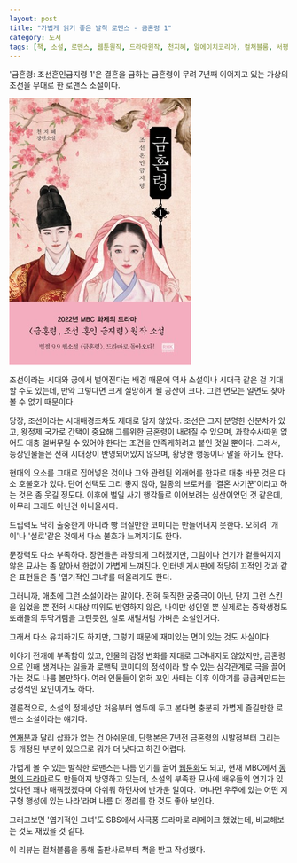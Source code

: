 ```yaml
---
layout: post
title: "가볍게 읽기 좋은 발칙 로맨스 - 금혼령 1"
category: 도서
tags: [책, 소설, 로맨스, 웹툰원작, 드라마원작, 천지혜, 알에이치코리아, 컬처블룸, 서평]
---
```


'금혼령: 조선혼인금지령 1'은
결혼을 금하는 금혼령이 무려 7년째 이어지고 있는 가상의 조선을 무대로 한 로맨스 소설이다.

![표지](/images/the-forbidden-marriage-1-book-h480.jpg)

조선이라는 시대와 궁에서 벌어진다는 배경 때문에
역사 소설이나 시대극 같은 걸 기대할 수도 있는데,
만약 그렇다면 크게 실망하게 될 공산이 크다.
그런 면모는 일면도 찾아볼 수 없기 때문이다.

당장, 조선이라는 시대배경조차도 제대로 담지 않았다.
조선은 그저 분명한 신분차가 있고,
왕정제 국가로 간택이 중요해 그를위한 금혼령이 내려질 수 있으며,
과학수사따윈 없어도 대충 얼버무릴 수 있어야 한다는 조건을 만족케하려고 붙인 것일 뿐이다.
그래서, 등장인물들은 전혀 시대상이 반영되어있지 않으며,
황당한 행동이나 말을 하기도 한다.

현대의 요소를 그대로 집어넣은 것이나
그와 관련된 외래어를 한자로 대충 바꾼 것은 다소 호불호가 있다.
단어 선택도 그리 좋지 않아, 일종의 브로커를 '결혼 사기꾼'이라고 하는 것은 좀 웃길 정도다.
이후에 벌일 사기 행각들로 이어보려는 심산이었던 것 같은데, 아무리 그래도 아닌건 아니올시다.

드립력도 딱히 출중한게 아니라
빵 터질만한 코미디는 만들어내지 못한다.
오히려 '개이'나 '설로'같은 것에서 다소 불호가 느껴지기도 한다.

문장력도 다소 부족하다.
장면들은 과장되게 그려졌지만, 그림이나 연기가 곁들여지지 않은 묘사는 좀 얕아서
한없이 가볍게 느껴진다.
인터넷 게시판에 적당히 끄적인 것과 같은 표현들은
좀 '엽기적인 그녀'를 떠올리게도 한다.

그러니까, 애초에 그런 소설이라는 말이다.
전혀 묵직한 궁중극이 아닌,
단지 그런 스킨을 입었을 뿐 전혀 시대상 따위도 반영하지 않은,
나이만 성인일 뿐 실제로는 중학생정도 또래들의 투닥거림을 그린듯한,
실로 새털처럼 가벼운 소설인거다.

그래서 다소 유치하기도 하지만,
그렇기 때문에 재미있는 면이 있는 것도 사실이다.

이야기 전개에 부족함이 있고,
인물의 감정 변화를 제대로 그려내지도 않았지만,
금혼령으로 인해 생겨나는 일들과
로맨틱 코미디의 정석이라 할 수 있는 삼각관계로 극을 끌어가는 것도 나름 볼만하다.
여러 인물들이 얽혀 꼬인 사태는 이후 이야기를 궁금케만드는 긍정적인 요인이기도 하다.

결론적으로, 소설의 정체성만 처음부터 염두에 두고 본다면
충분히 가볍게 즐길만한 로맨스 소설이라는 얘기다.

[연재분](https://novel.naver.com/webnovel/list?novelId=466374)과 달리 삽화가 없는 건 아쉬운데,
단행본은 7년전 금혼령의 시발점부터 그리는 등 개정된 부분이 있으므로
뭐가 더 낫다고 하긴 어렵다.

가볍게 볼 수 있는 발칙한 로맨스는 나름 인기를 끌어
[웹툰화](https://comic.naver.com/webtoon/list.nhn?titleId=729938)도 되고,
현재 MBC에서 [동명의 드라마](https://program.imbc.com/TheForbiddenMarriage)로도 만들어져 방영하고 있는데,
소설의 부족한 묘사에 배우들의 연기가 있었다면 꽤나 매꿔졌겠다며 아쉬워 하던차에 반가운 일이다.
'머나먼 우주에 있는 어떤 지구형 행성에 있는 나라'라며 나름 더 정리를 한 것도 좋아 보인다.

그러고보면 '엽기적인 그녀'도 SBS에서 사극풍 드라마로 리메이크 했었는데,
비교해보는 것도 재밌을 것 같다.



<div class="im im-info">
이 리뷰는 컬처블룸을 통해 출판사로부터 책을 받고 작성했다.
</div>
